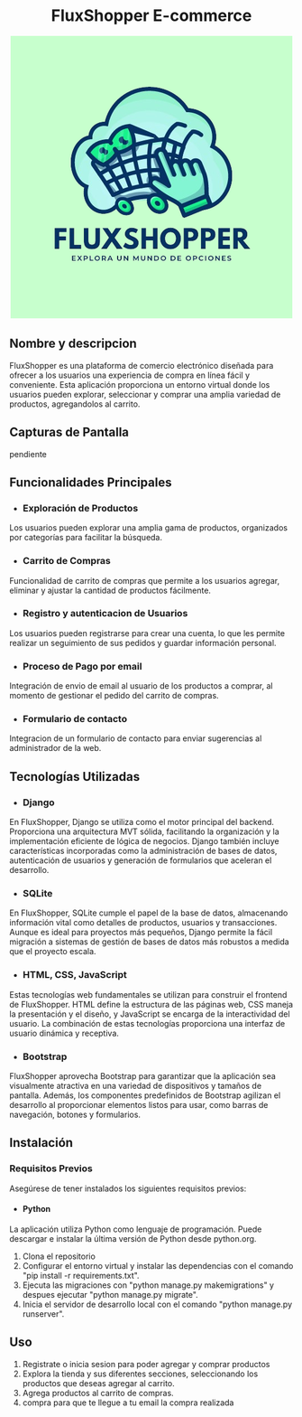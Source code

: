 <h1 align="center">
  <b>FluxShopper E-commerce</b>
</h1>

<p align="center">
  <img src="Ecommerce/static/Ecommerce/img/FluxShopper.png" alt="FluxShopper">
</p>

## Nombre y descripcion 

FluxShopper es una plataforma de comercio electrónico diseñada para ofrecer a los usuarios una experiencia de compra en línea fácil y conveniente. Esta aplicación proporciona un entorno virtual donde los usuarios pueden explorar, seleccionar y comprar una amplia variedad de productos, agregandolos al carrito.

## Capturas de Pantalla

pendiente

## Funcionalidades Principales

- ### Exploración de Productos

Los usuarios pueden explorar una amplia gama de productos, organizados por categorías para facilitar la búsqueda.

- ### Carrito de Compras

Funcionalidad de carrito de compras que permite a los usuarios agregar, eliminar y ajustar la cantidad de productos fácilmente.

- ### Registro y autenticacion de Usuarios

Los usuarios pueden registrarse para crear una cuenta, lo que les permite realizar un seguimiento de sus pedidos y guardar información personal.

- ### Proceso de Pago por email

Integración de envio de email al usuario de los productos a comprar, al momento de gestionar el pedido del carrito de compras.

- ### Formulario de contacto

Integracion de un formulario de contacto para enviar sugerencias al administrador de la web.

## Tecnologías Utilizadas

- ### Django 

En FluxShopper, Django se utiliza como el motor principal del backend. Proporciona una arquitectura MVT sólida, facilitando la organización y la implementación eficiente de lógica de negocios. Django también incluye características incorporadas como la administración de bases de datos, autenticación de usuarios y generación de formularios que aceleran el desarrollo.

- ### SQLite

En FluxShopper, SQLite cumple el papel de la base de datos, almacenando información vital como detalles de productos, usuarios y transacciones. Aunque es ideal para proyectos más pequeños, Django permite la fácil migración a sistemas de gestión de bases de datos más robustos a medida que el proyecto escala.

- ### HTML, CSS, JavaScript

Estas tecnologías web fundamentales se utilizan para construir el frontend de FluxShopper. HTML define la estructura de las páginas web, CSS maneja la presentación y el diseño, y JavaScript se encarga de la interactividad del usuario. La combinación de estas tecnologías proporciona una interfaz de usuario dinámica y receptiva.

- ### Bootstrap

FluxShopper aprovecha Bootstrap para garantizar que la aplicación sea visualmente atractiva en una variedad de dispositivos y tamaños de pantalla. Además, los componentes predefinidos de Bootstrap agilizan el desarrollo al proporcionar elementos listos para usar, como barras de navegación, botones y formularios.

## Instalación

### Requisitos Previos

Asegúrese de tener instalados los siguientes requisitos previos:

- #### Python

La aplicación utiliza Python como lenguaje de programación. Puede descargar e instalar la última versión de Python desde python.org.

1. Clona el repositorio
2. Configurar el entorno virtual y instalar las dependencias con el comando "pip install -r requirements.txt".
3. Ejecuta las migraciones con "python manage.py makemigrations" y despues ejecutar "python manage.py migrate".
4. Inicia el servidor de desarrollo local con el comando "python manage.py runserver".

## Uso

1. Registrate o inicia sesion para poder agregar y comprar productos
2. Explora la tienda y sus diferentes secciones,  seleccionando los productos que deseas agregar al carrito.
3. Agrega productos al carrito de compras.
4. compra para que te llegue a tu email la compra realizada
